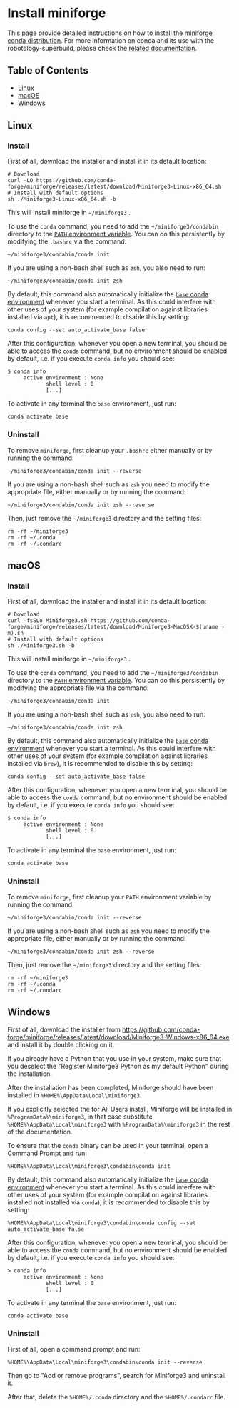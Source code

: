 # Install miniforge

This page provide detailed instructions on how to install the [miniforge conda distribution](https://github.com/conda-forge/miniforge). 
For more information on conda and its use with the robotology-superbuild, please check the [related documentation](conda-forge.md).

## Table of Contents

* [Linux](#linux)
* [macOS](#macos)
* [Windows](#windows)

## Linux

### Install
First of all, download the installer and install it in its default location:
~~~
# Download
curl -LO https://github.com/conda-forge/miniforge/releases/latest/download/Miniforge3-Linux-x86_64.sh
# Install with default options
sh ./Miniforge3-Linux-x86_64.sh -b
~~~
This will install miniforge in `~/miniforge3` .

To use the `conda` command, you need to add the `~/miniforge3/condabin` directory to the [`PATH` environment variable](https://en.wikipedia.org/wiki/PATH_(variable)). 
You can do this persistently by modifying the `.bashrc` via the command: 
~~~
~/miniforge3/condabin/conda init
~~~

If you are using a non-bash shell such as `zsh`, you also need to run:
~~~
~/miniforge3/condabin/conda init zsh
~~~

By default, this command also automatically initialize the [`base` conda environment](https://conda.io/projects/conda/en/latest/user-guide/tasks/manage-environments.html#activating-an-environment) whenever you start a terminal.
As this could interfere with other uses of your system (for example compilation against libraries installed via `apt`), it is recommended to disable this by setting:
~~~
conda config --set auto_activate_base false
~~~

After this configuration, whenever you open a new terminal, you should be able to access the `conda` command, but no environment should be enabled by default, i.e. if you execute `conda info` you should see:
~~~
$ conda info
     active environment : None
            shell level : 0
            [...]
~~~

To activate in any terminal the `base` environment, just run:
~~~
conda activate base
~~~

### Uninstall
To remove `miniforge`, first cleanup your `.bashrc` either manually or by running the command:
~~~
~/miniforge3/condabin/conda init --reverse
~~~

If you are using a non-bash shell such as `zsh` you need to modify the appropriate file, either manually or by running the command:
~~~
~/miniforge3/condabin/conda init zsh --reverse
~~~

Then, just remove the `~/miniforge3` directory and the setting files:
~~~
rm -rf ~/miniforge3
rm -rf ~/.conda
rm -rf ~/.condarc
~~~


## macOS

### Install
First of all, download the installer and install it in its default location:
~~~
# Download
curl -fsSLo Miniforge3.sh https://github.com/conda-forge/miniforge/releases/latest/download/Miniforge3-MacOSX-$(uname -m).sh
# Install with default options
sh ./Miniforge3.sh -b
~~~
This will install miniforge in `~/miniforge3` .

To use the `conda` command, you need to add the `~/miniforge3/condabin` directory to the [`PATH` environment variable](https://en.wikipedia.org/wiki/PATH_(variable)). 
You can do this persistently by modifying the appropriate file via the command: 
~~~
~/miniforge3/condabin/conda init
~~~

If you are using a non-bash shell such as `zsh`, you also need to run:
~~~
~/miniforge3/condabin/conda init zsh
~~~

By default, this command also automatically initialize the [`base` conda environment](https://conda.io/projects/conda/en/latest/user-guide/tasks/manage-environments.html#activating-an-environment) whenever you start a terminal.
As this could interfere with other uses of your system (for example compilation against libraries installed via `brew`), it is recommended to disable this by setting:
~~~
conda config --set auto_activate_base false
~~~

After this configuration, whenever you open a new terminal, you should be able to access the `conda` command, but no environment should be enabled by default, i.e. if you execute `conda info` you should see:
~~~
$ conda info
     active environment : None
            shell level : 0
            [...]
~~~

To activate in any terminal the `base` environment, just run:
~~~
conda activate base
~~~

### Uninstall
To remove `miniforge`, first cleanup your `PATH` environment variable by running the command:
~~~
~/miniforge3/condabin/conda init --reverse
~~~

If you are using a non-bash shell such as `zsh` you need to modify the appropriate file, either manually or by running the command:
~~~
~/miniforge3/condabin/conda init zsh --reverse
~~~


Then, just remove the `~/miniforge3` directory and the setting files:
~~~
rm -rf ~/miniforge3
rm -rf ~/.conda
rm -rf ~/.condarc
~~~

## Windows

First of all, download the installer from https://github.com/conda-forge/miniforge/releases/latest/download/Miniforge3-Windows-x86_64.exe and install it by double clicking on it.

If you already have a Python that you use in your system, make sure that you deselect the "Register Miniforge3 Python as my default Python" during the installation.

After the installation has been completed, Miniforge should have been installed in `%HOME%\AppData\Local\miniforge3`. 

If you explicitly selected the for All Users install, Miniforge will be installed in `%ProgramData%\miniforge3`, in that case substitute `%HOME%\AppData\Local\miniforge3` with `%ProgramData%\miniforge3` in the rest of the documentation.

To ensure that the `conda` binary can be used in your terminal, open a Command Prompt and run:
~~~
%HOME%\AppData\Local\miniforge3\condabin\conda init
~~~

By default, this command also automatically initialize the [`base` conda environment](https://conda.io/projects/conda/en/latest/user-guide/tasks/manage-environments.html#activating-an-environment) whenever you start a terminal.
As this could interfere with other uses of your system (for example compilation against libraries installed not installed via `conda`), it is recommended to disable this by setting:
~~~
%HOME%\AppData\Local\miniforge3\condabin\conda config --set auto_activate_base false
~~~

After this configuration, whenever you open a new terminal, you should be able to access the `conda` command, but no environment should be enabled by default, i.e. if you execute `conda info` you should see:
~~~
> conda info
     active environment : None
            shell level : 0
            [...]
~~~

To activate in any terminal the `base` environment, just run:
~~~
conda activate base
~~~

### Uninstall
First of all, open a command prompt and run:
~~~
%HOME%\AppData\Local\miniforge3\condabin\conda init --reverse
~~~

Then go to "Add or remove programs", search for Miniforge3 and uninstall it.

After that, delete the `%HOME%/.conda` directory and the `%HOME%/.condarc` file.
